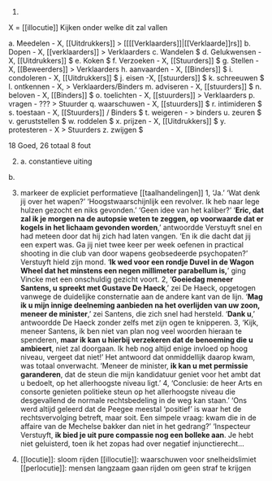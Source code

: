 1.	

X = [[illocutie]]
Kijken onder welke dit zal vallen

a. Meedelen - X, [[Uitdrukkers]] > [[[[Verklaarders]]|[[Verklaarde]]rs]]
b. Dopen - X, [[verklaarders]] > Verklaarders
c. Wandelen $
d. Gelukwensen - X, [[Uitdrukkers]] $
e. Koken $
f. Verzoeken - X, [[Stuurders]] $
g. Stellen - X, [[Beweerders]] > Verklaarders
h. aanvaarden - X, [[Binders]] $
i. condoleren - X, [[Uitdrukkers]] $
j. eisen -X, [[stuurders]] $
k. schreeuwen $
l. ontkennen - X,  > Verklaarders/Binders
m. adviseren - X, [[stuurders]] $
n. beloven - X, [[Binders]] $
o. toelichten - X, [[stuurders]] > Verklaarders
p. vragen - ??? > Stuurder
q. waarschuwen - X, [[stuurders]] $
r. intimideren $
s. toestaan - X, [[Stuurders]] / Binders $
t. weigeren -  > binders
u. zeuren $
v. geruststellen $
w. roddelen $
x. prijzen - X, [[Uitdrukkers]] $
y. protesteren -  X > Stuurders
z. zwijgen $

18 Goed, 26 totaal 8 fout

2. a. constantieve uiting

b. 

3.  markeer de expliciet performatieve [[taalhandelingen]]
1, ‘Ja.’ ‘Wat denk jij over het wapen?’ ‘Hoogstwaarschijnlijk een revolver. Ik heb naar lege hulzen gezocht en niks gevonden.’ ‘Geen idee van het kaliber?’ ‘**Eric, dat zal ik je morgen na de autopsie weten te zeggen, op voorwaarde dat er kogels in het lichaam gevonden worden**,’ antwoordde Verstuyft snel en had meteen door dat hij zich had laten vangen. ‘En ik die dacht dat jij een expert was. Ga jij niet twee keer per week oefenen in practical shooting in die club van door wapens geobsedeerde psychopaten?’ Verstuyft hield zijn mond. ‘**Ik wed voor een rondje Duvel in de Wagon Wheel dat het minstens een negen millimeter parabellum is,**’ ging Vincke met een onschuldig gezicht voort. 
2, ‘**Goeiedag meneer Santens, u spreekt met Gustave De Haeck**,’ zei De Haeck, opgetogen vanwege de duidelijke consternatie aan de andere kant van de lijn. ‘**Mag ik u mijn innige deelneming aanbieden na het overlijden van uw zoon, meneer de minister**,’ zei Santens, die zich snel had hersteld. ‘**Dank u**,’ antwoordde De Haeck zonder zelfs met zijn ogen te knipperen. 
3, ‘Kijk, meneer Santens, ik ben niet van plan nog veel woorden hieraan te spenderen, **maar ik kan u hierbij verzekeren dat de benoeming die u ambieert**, niet zal doorgaan. Ik heb nog altijd enige invloed op hoog niveau, vergeet dat niet!’ Het antwoord dat onmiddellijk daarop kwam, was totaal onverwacht. ‘Meneer de minister, **ik kan u met permissie garanderen**, dat de steun die mijn kandidatuur geniet voor het ambt dat u bedoelt, op het allerhoogste niveau ligt.’ 
4, ‘Conclusie: de heer Arts en consorte genieten politieke steun op het allerhoogste niveau die desgevallend de normale rechtsbedeling in de weg kan staan.’ ‘Ons werd altijd geleerd dat de Peegee meestal ‘positief’ is waar het de rechtsvervolging betreft, maar soit. Een simpele vraag: kwam die in de affaire van de Mechelse bakker dan niet in het gedrang?’ ‘Inspecteur Verstuyft, **ik bied je uit pure compassie nog een bolleke aan**. Je hebt niet geluisterd, toen ik het zopas had over negatief injunctierecht...

4. [[locutie]]: sloom rijden
[[illocutie]]: waarschuwen voor snelheidslimiet
[[perlocutie]]: mensen langzaam gaan rijden om geen straf te krijgen


